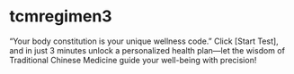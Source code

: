 # tcmregimen3
“Your body constitution is your unique wellness code.” Click [Start Test], and in just 3 minutes unlock a personalized health plan—let the wisdom of Traditional Chinese Medicine guide your well-being with precision!
